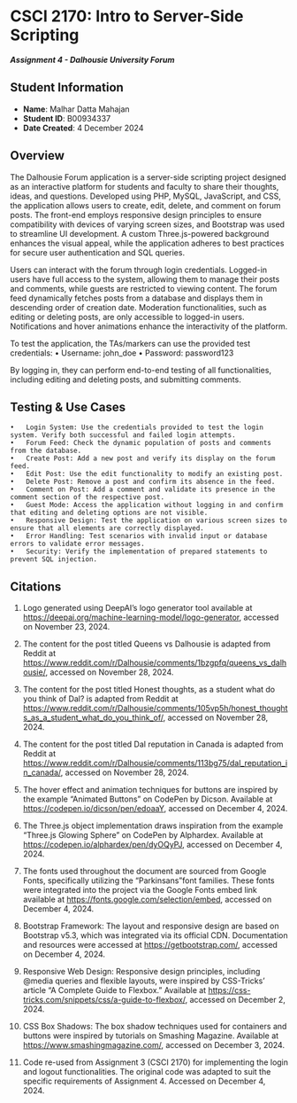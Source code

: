 # CSCI 2170: Intro to Server-Side Scripting

__*Assignment 4 - Dalhousie University Forum*__

## Student Information

- __Name__: Malhar Datta Mahajan
- __Student ID__: B00934337
- __Date Created__: 4 December 2024

## Overview

The Dalhousie Forum application is a server-side scripting project designed as an interactive platform for students and faculty to share their thoughts, ideas, and questions. Developed using PHP, MySQL, JavaScript, and CSS, the application allows users to create, edit, delete, and comment on forum posts. The front-end employs responsive design principles to ensure compatibility with devices of varying screen sizes, and Bootstrap was used to streamline UI development. A custom Three.js-powered background enhances the visual appeal, while the application adheres to best practices for secure user authentication and SQL queries.

Users can interact with the forum through login credentials. Logged-in users have full access to the system, allowing them to manage their posts and comments, while guests are restricted to viewing content. The forum feed dynamically fetches posts from a database and displays them in descending order of creation date. Moderation functionalities, such as editing or deleting posts, are only accessible to logged-in users. Notifications and hover animations enhance the interactivity of the platform.

To test the application, the TAs/markers can use the provided test credentials:
	•	Username: john_doe
	•	Password: password123

By logging in, they can perform end-to-end testing of all functionalities, including editing and deleting posts, and submitting comments.


## Testing & Use Cases

	•	Login System: Use the credentials provided to test the login system. Verify both successful and failed login attempts.
	•	Forum Feed: Check the dynamic population of posts and comments from the database.
	•	Create Post: Add a new post and verify its display on the forum feed.
	•	Edit Post: Use the edit functionality to modify an existing post.
	•	Delete Post: Remove a post and confirm its absence in the feed.
	•	Comment on Post: Add a comment and validate its presence in the comment section of the respective post.
	•	Guest Mode: Access the application without logging in and confirm that editing and deleting options are not visible.
	•	Responsive Design: Test the application on various screen sizes to ensure that all elements are correctly displayed.
	•	Error Handling: Test scenarios with invalid input or database errors to validate error messages.
	•	Security: Verify the implementation of prepared statements to prevent SQL injection.

## Citations

1. Logo generated using DeepAI’s logo generator tool available at https://deepai.org/machine-learning-model/logo-generator, accessed on November 23, 2024.

2.	The content for the post titled Queens vs Dalhousie is adapted from Reddit at https://www.reddit.com/r/Dalhousie/comments/1bzgpfq/queens_vs_dalhousie/, accessed on November 28, 2024.

3.	The content for the post titled Honest thoughts, as a student what do you think of Dal? is adapted from Reddit at https://www.reddit.com/r/Dalhousie/comments/105vp5h/honest_thoughts_as_a_student_what_do_you_think_of/, accessed on November 28, 2024.

4.	The content for the post titled Dal reputation in Canada is adapted from Reddit at https://www.reddit.com/r/Dalhousie/comments/113bg75/dal_reputation_in_canada/, accessed on November 28, 2024.

5. The hover effect and animation techniques for buttons are inspired by the example “Animated Buttons” on CodePen by Dicson. Available at https://codepen.io/dicson/pen/edoaaY, accessed on December 4, 2024.

6. The Three.js object implementation draws inspiration from the example “Three.js Glowing Sphere” on CodePen by Alphardex. Available at https://codepen.io/alphardex/pen/dyOQyPJ, accessed on December 4, 2024.

7. The fonts used throughout the document are sourced from Google Fonts, specifically utilizing the “Parkinsans”font families. These fonts were integrated into the project via the Google Fonts embed link available at https://fonts.google.com/selection/embed, accessed on December 4, 2024.

8.	Bootstrap Framework: The layout and responsive design are based on Bootstrap v5.3, which was integrated via its official CDN. Documentation and resources were accessed at https://getbootstrap.com/, accessed on December 4, 2024.

9.	Responsive Web Design: Responsive design principles, including @media queries and flexible layouts, were inspired by CSS-Tricks’ article “A Complete Guide to Flexbox.” Available at https://css-tricks.com/snippets/css/a-guide-to-flexbox/, accessed on December 2, 2024.

10. CSS Box Shadows: The box shadow techniques used for containers and buttons were inspired by tutorials on Smashing Magazine. Available at https://www.smashingmagazine.com/, accessed on December 3, 2024.

11. Code re-used from Assignment 3 (CSCI 2170) for implementing the login and logout functionalities. The original code was adapted to suit the specific requirements of Assignment 4. Accessed on December 4, 2024.